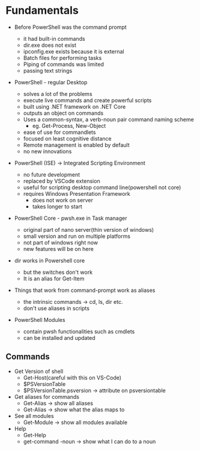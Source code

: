 # Fundamentals

- Before PowerShell was the command prompt
  - it had built-in commands
  - dir.exe does not exist
  - ipconfig.exe exists because it is external
  - Batch files for performing tasks
  - Piping of commands was limited
  - passing text strings

- PowerShell - regular Desktop
  - solves a lot of the problems
  - execute live commands and create powerful scripts
  - built using .NET framework on .NET Core
  - outputs an object on commands
  - Uses a common-syntax, a verb-noun pair command naming scheme
    - eg. Get-Process, New-Object
  - ease of use for commandlets
  - focused on least cognitive distance
  - Remote management is enabled by default
  - no new innovations


- PowerShell (ISE) -> Integrated Scripting Environment
  - no future development
  - replaced by VSCode extension
  - useful for scripting desktop command line(powershell not core)
  - requires Windows Presentation Framework
    - does not work on server
    - takes longer to start
- PowerShell Core - pwsh.exe in Task manager
  - original part of nano server(thin version of windows)
  - small version and run on multiple platforms
  - not part of windows right now
  - new features will be on here

- dir works in Powershell core
  - but the switches don't work
  - It is an alias for Get-Item

- Things that work from command-prompt work as aliases
  - the intrinsic commands -> cd, ls, dir etc.
  - don't use aliases in scripts

- PowerShell Modules
  - contain pwsh functionalities such as cmdlets
  - can be installed and updated


## Commands

- Get Version of shell
  - Get-Host(careful with this on VS-Code)
  - $PSVersionTable
  - $PSVersionTable.psversion -> attribute on psversiontable
- Get aliases for commands
  - Get-Alias -> show all aliases
  - Get-Alias <alias> -> show what the alias maps to
- See all modules
  - Get-Module -> show all modules available
- Help
  - Get-Help <cmdlet>
  - get-command -noun <process> -> show what I can do to a noun
